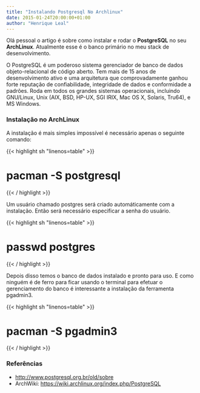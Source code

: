 ```yaml
---
title: "Instalando Postgresql No Archlinux"
date: 2015-01-24T20:00:00+01:00
author: "Henrique Leal"
---
```


Olá pessoal o artigo é sobre como instalar e rodar o **PostgreSQL** no seu
**ArchLinux**. Atualmente esse é o banco primário no meu stack de desenvolvimento.

O PostgreSQL é um poderoso sistema gerenciador de banco de dados
objeto-relacional de código aberto. Tem mais de 15 anos de desenvolvimento
ativo e uma arquitetura que comprovadamente ganhou forte reputação de
confiabilidade, integridade de dados e conformidade a padrões. Roda em todos os
grandes sistemas operacionais, incluindo GNU/Linux, Unix (AIX, BSD, HP-UX, SGI
IRIX, Mac OS X, Solaris, Tru64), e MS Windows.

### Instalação no ArchLinux

A instalação é mais simples impossível é necessário apenas o seguinte comando:

{{< highlight sh "linenos=table" >}}
# pacman -S postgresql
{{< / highlight >}}

Um usuário chamado postgres será criado automáticamente com a instalação.
Então será necessário especificar a senha do usuário.

{{< highlight sh "linenos=table" >}}
# passwd postgres
{{< / highlight >}}

Depois disso temos o banco de dados instalado e pronto para uso.
E como ninguém é de ferro para ficar usando o terminal para efetuar o
gerenciamento do banco é interessante a instalação da ferramenta pgadmin3.

{{< highlight sh "linenos=table" >}}
# pacman -S pgadmin3
{{< / highlight >}}

### Referências

* http://www.postgresql.org.br/old/sobre
* ArchWiki: https://wiki.archlinux.org/index.php/PostgreSQL